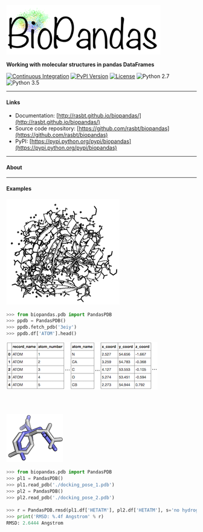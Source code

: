 
![Logo](./img/logos/logo_size_1.png)

**Working with molecular structures in pandas DataFrames**


[![Continuous Integration](https://travis-ci.org/rasbt/biopandas.svg?branch=master)](https://travis-ci.org/rasbt/biopandas)
[![PyPI Version](https://img.shields.io/pypi/v/biopandas.svg)](https://pypi.python.org/pypi/biopandas/)
[![License](https://img.shields.io/badge/license-new%20BSD-blue.svg)](https://github.com/rasbt/biopandas/blob/master/LICENSE)
![Python 2.7](https://img.shields.io/badge/python-2.7-blue.svg)
![Python 3.5](https://img.shields.io/badge/python-3.5-blue.svg)


<hr>

#### Links

- Documentation: [http://rasbt.github.io/biopandas/](http://rasbt.github.io/biopandas/)
- Source code repository: [https://github.com/rasbt/biopandas](https://github.com/rasbt/biopandas)
- PyPI: [https://pypi.python.org/pypi/biopandas](https://pypi.python.org/pypi/biopandas)

<hr>

#### About  

<hr>

#### Examples

![3eiy](./img/index/3eiy.png)

```python
>>> from biopandas.pdb import PandasPDB
>>> ppdb = PandasPDB()
>>> ppdb.fetch_pdb('3eiy')
>>> ppdb.df['ATOM'].head()
```

![3eiy head](./img/index/3eiy_head_size_1.png)

<br><br>


![3eiy head](./img/index/ligand_rmsd.png)

```python
>>> from biopandas.pdb import PandasPDB
>>> pl1 = PandasPDB()
>>> pl1.read_pdb('./docking_pose_1.pdb')
>>> pl2 = PandasPDB()
>>> pl2.read_pdb('./docking_pose_2.pdb')

>>> r = PandasPDB.rmsd(pl1.df['HETATM'], pl2.df['HETATM'], s='no hydrogen')
>>> print('RMSD: %.4f Angstrom' % r)
RMSD: 2.6444 Angstrom
```
